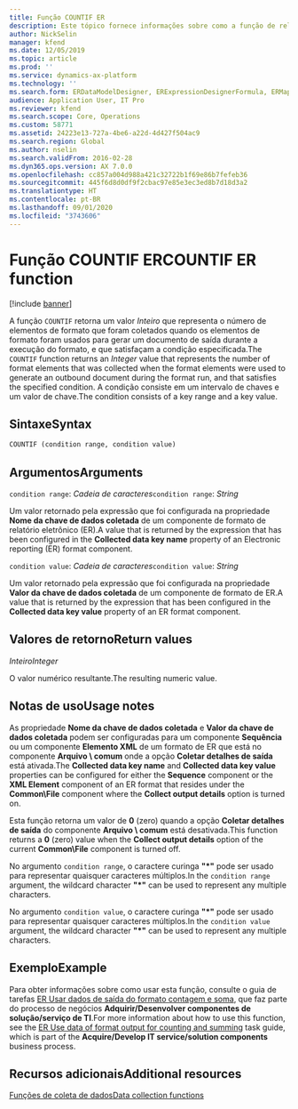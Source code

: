 ```yaml
---
title: Função COUNTIF ER
description: Este tópico fornece informações sobre como a função de relatório eletrônico COUNTIF é usada.
author: NickSelin
manager: kfend
ms.date: 12/05/2019
ms.topic: article
ms.prod: ''
ms.service: dynamics-ax-platform
ms.technology: ''
ms.search.form: ERDataModelDesigner, ERExpressionDesignerFormula, ERMappedFormatDesigner, ERModelMappingDesigner
audience: Application User, IT Pro
ms.reviewer: kfend
ms.search.scope: Core, Operations
ms.custom: 58771
ms.assetid: 24223e13-727a-4be6-a22d-4d427f504ac9
ms.search.region: Global
ms.author: nselin
ms.search.validFrom: 2016-02-28
ms.dyn365.ops.version: AX 7.0.0
ms.openlocfilehash: cc857a004d988a421c32722b1f69e86b7fefeb36
ms.sourcegitcommit: 445f6d8d0df9f2cbac97e85e3ec3ed8b7d18d3a2
ms.translationtype: HT
ms.contentlocale: pt-BR
ms.lasthandoff: 09/01/2020
ms.locfileid: "3743606"
---
```

# <a name="countif-er-function"></a><span data-ttu-id="fb07c-103">Função COUNTIF ER</span><span class="sxs-lookup"><span data-stu-id="fb07c-103">COUNTIF ER function</span></span>

[!include [banner](../includes/banner.md)]

<span data-ttu-id="fb07c-104">A função `COUNTIF` retorna um valor *Inteiro* que representa o número de elementos de formato que foram coletados quando os elementos de formato foram usados para gerar um documento de saída durante a execução do formato, e que satisfaçam a condição especificada.</span><span class="sxs-lookup"><span data-stu-id="fb07c-104">The `COUNTIF` function returns an *Integer* value that represents the number of format elements that was collected when the format elements were used to generate an outbound document during the format run, and that satisfies the specified condition.</span></span> <span data-ttu-id="fb07c-105">A condição consiste em um intervalo de chaves e um valor de chave.</span><span class="sxs-lookup"><span data-stu-id="fb07c-105">The condition consists of a key range and a key value.</span></span>

## <a name="syntax"></a><span data-ttu-id="fb07c-106">Sintaxe</span><span class="sxs-lookup"><span data-stu-id="fb07c-106">Syntax</span></span>

```vb
COUNTIF (condition range, condition value)
```

## <a name="arguments"></a><span data-ttu-id="fb07c-107">Argumentos</span><span class="sxs-lookup"><span data-stu-id="fb07c-107">Arguments</span></span>

<span data-ttu-id="fb07c-108">`condition range`: *Cadeia de caracteres*</span><span class="sxs-lookup"><span data-stu-id="fb07c-108">`condition range`: *String*</span></span>

<span data-ttu-id="fb07c-109">Um valor retornado pela expressão que foi configurada na propriedade **Nome da chave de dados coletada** de um componente de formato de relatório eletrônico (ER).</span><span class="sxs-lookup"><span data-stu-id="fb07c-109">A value that is returned by the expression that has been configured in the **Collected data key name** property of an Electronic reporting (ER) format component.</span></span>

<span data-ttu-id="fb07c-110">`condition value`: *Cadeia de caracteres*</span><span class="sxs-lookup"><span data-stu-id="fb07c-110">`condition value`: *String*</span></span>

<span data-ttu-id="fb07c-111">Um valor retornado pela expressão que foi configurada na propriedade **Valor da chave de dados coletada** de um componente de formato de ER.</span><span class="sxs-lookup"><span data-stu-id="fb07c-111">A value that is returned by the expression that has been configured in the **Collected data key value** property of an ER format component.</span></span>

## <a name="return-values"></a><span data-ttu-id="fb07c-112">Valores de retorno</span><span class="sxs-lookup"><span data-stu-id="fb07c-112">Return values</span></span>

<span data-ttu-id="fb07c-113">*Inteiro*</span><span class="sxs-lookup"><span data-stu-id="fb07c-113">*Integer*</span></span>

<span data-ttu-id="fb07c-114">O valor numérico resultante.</span><span class="sxs-lookup"><span data-stu-id="fb07c-114">The resulting numeric value.</span></span>

## <a name="usage-notes"></a><span data-ttu-id="fb07c-115">Notas de uso</span><span class="sxs-lookup"><span data-stu-id="fb07c-115">Usage notes</span></span>

<span data-ttu-id="fb07c-116">As propriedade **Nome da chave de dados coletada** e **Valor da chave de dados coletada** podem ser configuradas para um componente **Sequência** ou um componente **Elemento XML** de um formato de ER que está no componente **Arquivo \\ comum** onde a opção **Coletar detalhes de saída** está ativada.</span><span class="sxs-lookup"><span data-stu-id="fb07c-116">The **Collected data key name** and **Collected data key value** properties can be configured for either the **Sequence** component or the **XML Element** component of an ER format that resides under the **Common\\File** component where the **Collect output details** option is turned on.</span></span>

<span data-ttu-id="fb07c-117">Esta função retorna um valor de **0** (zero) quando a opção **Coletar detalhes de saída** do componente **Arquivo \\ comum** está desativada.</span><span class="sxs-lookup"><span data-stu-id="fb07c-117">This function returns a **0** (zero) value when the **Collect output details** option of the current **Common\\File** component is turned off.</span></span>

<span data-ttu-id="fb07c-118">No argumento `condition range`, o caractere curinga **"\*"** pode ser usado para representar quaisquer caracteres múltiplos.</span><span class="sxs-lookup"><span data-stu-id="fb07c-118">In the `condition range` argument, the wildcard character **"\*"** can be used to represent any multiple characters.</span></span>

<span data-ttu-id="fb07c-119">No argumento `condition value`, o caractere curinga **"\*"** pode ser usado para representar quaisquer caracteres múltiplos.</span><span class="sxs-lookup"><span data-stu-id="fb07c-119">In the `condition value` argument, the wildcard character **"\*"** can be used to represent any multiple characters.</span></span>

## <a name="example"></a><span data-ttu-id="fb07c-120">Exemplo</span><span class="sxs-lookup"><span data-stu-id="fb07c-120">Example</span></span>

<span data-ttu-id="fb07c-121">Para obter informações sobre como usar esta função, consulte o guia de tarefas [ER Usar dados de saída do formato contagem e soma](tasks/er-format-counting-summing-1.md), que faz parte do processo de negócios **Adquirir/Desenvolver componentes de solução/serviço de TI**.</span><span class="sxs-lookup"><span data-stu-id="fb07c-121">For more information about how to use this function, see the [ER Use data of format output for counting and summing](tasks/er-format-counting-summing-1.md) task guide, which is part of the **Acquire/Develop IT service/solution components** business process.</span></span>

## <a name="additional-resources"></a><span data-ttu-id="fb07c-122">Recursos adicionais</span><span class="sxs-lookup"><span data-stu-id="fb07c-122">Additional resources</span></span>

[<span data-ttu-id="fb07c-123">Funções de coleta de dados</span><span class="sxs-lookup"><span data-stu-id="fb07c-123">Data collection functions</span></span>](er-functions-category-data-collection.md)
